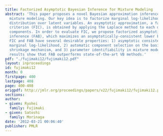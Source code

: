 ```yaml
---
title: Factorized Asymptotic Bayesian Inference for Mixture Modeling
abstract: 'This paper proposes a novel Bayesian approximation inference method for
  mixture modeling. Our key idea is to factorize marginal log-likelihood using a variational
  distribution over latent variables. An asymptotic approximation, a factorized information
  criterion (FIC), is obtained by applying the Laplace method to each of the factorized
  components. In order to evaluate FIC, we propose factorized asymptotic Bayesian
  inference (FAB), which maximizes an asymptotically-consistent lower bound of FIC.
  FIC and FAB have several desirable properties: 1) asymptotic consistency with the
  marginal log-likelihood, 2) automatic component selection on the basis of an intrinsic
  shrinkage mechanism, and 3) parameter identifiability in mixture modeling. Experimental
  results show that FAB outperforms state-of-the-art VB methods.'
pdf: "./fujimaki12/fujimaki12.pdf"
layout: inproceedings
id: fujimaki12
month: 0
firstpage: 400
lastpage: 408
page: 400-408
origpdf: http://jmlr.org/proceedings/papers/v22/fujimaki12/fujimaki12.pdf
sections: 
author:
- given: Ryohei
  family: Fujimaki
- given: Satoshi
  family: Morinaga
date: '2012-03-21 00:06:40'
publisher: PMLR
---
```

